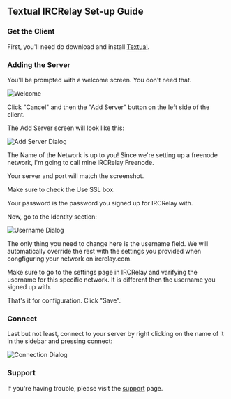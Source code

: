 ## Textual IRCRelay Set-up Guide

### Get the Client

First, you'll need do download and install [Textual](http://codeux.com/textual/).

### Adding the Server

You'll be prompted with a welcome screen. You don't need that.

![Welcome](/ircrelay/ircrelay-client-guides/blob/master/guides/textual/img/welcome.png)

Click "Cancel" and then the "Add Server" button on the left side of the client.

The Add Server screen will look like this:

![Add Server Dialog](/ircrelay/ircrelay-client-guides/blob/master/guides/textual/img/add_server.png)

The Name of the Network is up to you! Since we're setting up a freenode
network, I'm going to call mine IRCRelay Freenode.

Your server and port will match the screenshot.

Make sure to check the Use SSL box.

Your password is the password you signed up for IRCRelay with.

Now, go to the Identity section:

![Username Dialog](/ircrelay/ircrelay-client-guides/blob/master/guides/textual/img/username.png)

The only thing you need to change here is the username field. We will
automatically override the rest with the settings you provided when
congfiguring your network on ircrelay.com.

Make sure to go to the settings page in IRCRelay and varifying the username
for this specific network. It is different then the username you signed up with.

That's it for configuration. Click "Save".

### Connect

Last but not least, connect to your server by right clicking on the name of it
in the sidebar and pressing connect:

![Connection Dialog](/ircrelay/ircrelay-client-guides/blob/master/guides/textual/img/conn_dialog.png)

### Support

If you're having trouble, please visit the [support](https://www.ircrelay.com/support) page.
